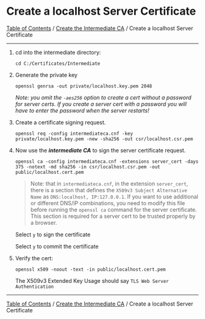 # Create a localhost Server Certificate

[Table of Contents](../../../README.md#table-of-contents) / [Create the Intermediate CA](README.md) / Create a localhost Server Certificate

---------------------------------------------------------------------------------------

1. cd into the intermediate directory:

       cd C:/Certificates/Intermediate

2. Generate the private key

       openssl genrsa -out private/localhost.key.pem 2048

   *Note: you omit the `-aes256` option to create a cert without a password for server certs. If you create a server cert with a password you will have to enter the password when the server restarts!*

3. Create a certificate signing request.

       openssl req -config intermediateca.cnf -key private/localhost.key.pem -new -sha256 -out csr/localhost.csr.pem

4. Now use the ***intermediate CA*** to sign the server certificate request.

       openssl ca -config intermediateca.cnf -extensions server_cert -days 375 -notext -md sha256 -in csr/localhost.csr.pem -out public/localhost.cert.pem

   > Note: that in `intermediateca.cnf`, in the extension `server_cert`, there is a section that defines the `X509v3 Subject Alternative Name` as `DNS:localhost, IP:127.0.0.1`.  If you want to use additional or different DNS/IP combinations, you need to modify this file before running the `openssl ca` command for the server certificate.  This section is required for a server cert to be trusted properly by a browser.

   Select `y` to sign the certificate

   Select `y` to commit the certificate

5. Verify the cert:

       openssl x509 -noout -text -in public/localhost.cert.pem

   The X509v3 Extended Key Usage should say `TLS Web Server Authentication`

---------------------------------------------------------------------------------------

[Table of Contents](../../../README.md#table-of-contents) / [Create the Intermediate CA](README.md) / Create a localhost Server Certificate